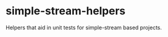 simple-stream-helpers
=====================

Helpers that aid in unit tests for simple-stream based projects.
